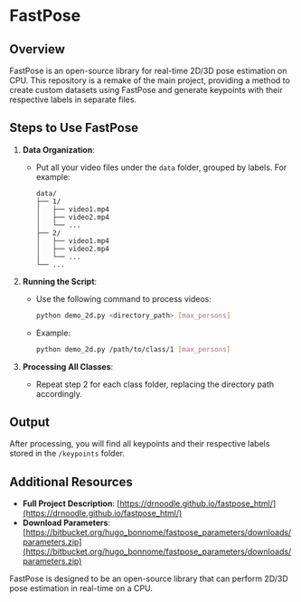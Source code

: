 # FastPose

## Overview

FastPose is an open-source library for real-time 2D/3D pose estimation on CPU. This repository is a remake of the main project, providing a method to create custom datasets using FastPose and generate keypoints with their respective labels in separate files.

## Steps to Use FastPose

1. **Data Organization**:
   - Put all your video files under the `data` folder, grouped by labels. For example:
     ```
     data/
     ├── 1/
     │   ├── video1.mp4
     │   ├── video2.mp4
     │   └── ...
     ├── 2/
     │   ├── video1.mp4
     │   ├── video2.mp4
     │   └── ...
     └── ...
     ```

2. **Running the Script**:
   - Use the following command to process videos:
     ```bash
     python demo_2d.py <directory_path> [max_persons]
     ```
   - Example:
     ```bash
     python demo_2d.py /path/to/class/1 [max_persons]
     ```

3. **Processing All Classes**:
   - Repeat step 2 for each class folder, replacing the directory path accordingly.

## Output

After processing, you will find all keypoints and their respective labels stored in the `/keypoints` folder.

## Additional Resources

- **Full Project Description**: [https://drnoodle.github.io/fastpose_html/](https://drnoodle.github.io/fastpose_html/)
- **Download Parameters**: [https://bitbucket.org/hugo_bonnome/fastpose_parameters/downloads/parameters.zip](https://bitbucket.org/hugo_bonnome/fastpose_parameters/downloads/parameters.zip)

FastPose is designed to be an open-source library that can perform 2D/3D pose estimation in real-time on a CPU.
